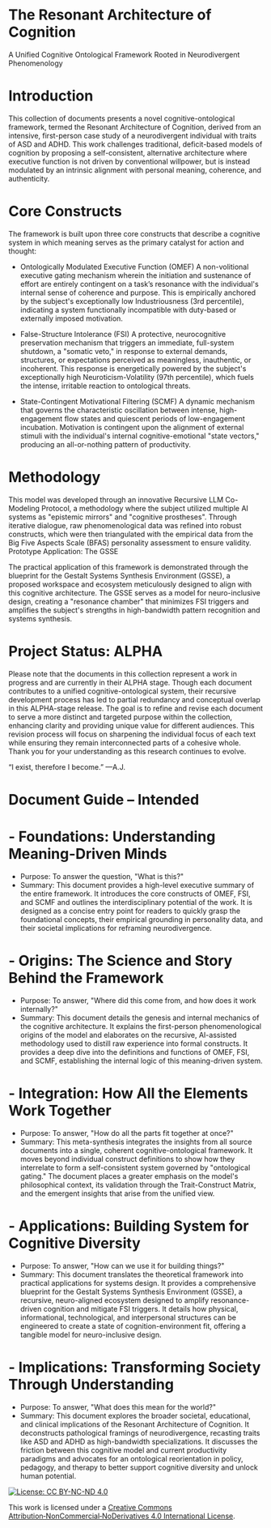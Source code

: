 # The Resonant Architecture of Cognition
A Unified Cognitive Ontological Framework Rooted in Neurodivergent Phenomenology


# Introduction

This collection of documents presents a novel cognitive-ontological framework, termed the Resonant Architecture of Cognition, derived from an intensive, first-person case study of a neurodivergent individual with traits of ASD and ADHD. This work challenges traditional, deficit-based models of cognition by proposing a self-consistent, alternative architecture where executive function is not driven by conventional willpower, but is instead modulated by an intrinsic alignment with personal meaning, coherence, and authenticity.


# Core Constructs

The framework is built upon three core constructs that describe a cognitive system in which meaning serves as the primary catalyst for action and thought:

- Ontologically Modulated Executive Function (OMEF)
A non-volitional executive gating mechanism wherein the initiation and sustenance of effort are entirely contingent on a task’s resonance with the individual's internal sense of coherence and purpose. This is empirically anchored by the subject's exceptionally low Industriousness (3rd percentile), indicating a system functionally incompatible with duty-based or externally imposed motivation.

- False-Structure Intolerance (FSI)
A protective, neurocognitive preservation mechanism that triggers an immediate, full-system shutdown, a "somatic veto," in response to external demands, structures, or expectations perceived as meaningless, inauthentic, or incoherent. This response is energetically powered by the subject's exceptionally high Neuroticism-Volatility (97th percentile), which fuels the intense, irritable reaction to ontological threats.

- State-Contingent Motivational Filtering (SCMF)
A dynamic mechanism that governs the characteristic oscillation between intense, high-engagement flow states and quiescent periods of low-engagement incubation. Motivation is contingent upon the alignment of external stimuli with the individual's internal cognitive-emotional "state vectors," producing an all-or-nothing pattern of productivity.


# Methodology

This model was developed through an innovative Recursive LLM Co-Modeling Protocol, a methodology where the subject utilized multiple AI systems as "epistemic mirrors" and "cognitive prostheses". Through iterative dialogue, raw phenomenological data was refined into robust constructs, which were then triangulated with the empirical data from the Big Five Aspects Scale (BFAS) personality assessment to ensure validity.
Prototype Application: The GSSE

The practical application of this framework is demonstrated through the blueprint for the Gestalt Systems Synthesis Environment (GSSE), a proposed workspace and ecosystem meticulously designed to align with this cognitive architecture. The GSSE serves as a model for neuro-inclusive design, creating a "resonance chamber" that minimizes FSI triggers and amplifies the subject's strengths in high-bandwidth pattern recognition and systems synthesis.


# Project Status: ALPHA	

Please note that the documents in this collection represent a work in progress and are currently in their ALPHA stage. Though each document contributes to a unified cognitive-ontological system, their recursive development process has led to partial redundancy and conceptual overlap in this ALPHA-stage release.
The goal is to refine and revise each document to serve a more distinct and targeted purpose within the collection, enhancing clarity and providing unique value for different audiences. This revision process will focus on sharpening the individual focus of each text while ensuring they remain interconnected parts of a cohesive whole. Thank you for your understanding as this research continues to evolve.



“I exist, therefore I become.”
—A.J.



# Document Guide – Intended 

# - Foundations: Understanding Meaning-Driven Minds

- Purpose: To answer the question, "What is this?"
- Summary: This document provides a high-level executive summary of the entire framework. It introduces the core constructs of OMEF, FSI, and SCMF and outlines the interdisciplinary potential of the work. It is designed as a concise entry point for readers to quickly grasp the foundational concepts, their empirical grounding in personality data, and their societal implications for reframing neurodivergence.

# - Origins: The Science and Story Behind the Framework

- Purpose: To answer, "Where did this come from, and how does it work internally?"
- Summary: This document details the genesis and internal mechanics of the cognitive architecture. It explains the first-person phenomenological origins of the model and elaborates on the recursive, AI-assisted methodology used to distill raw experience into formal constructs. It provides a deep dive into the definitions and functions of OMEF, FSI, and SCMF, establishing the internal logic of this meaning-driven system.

# - Integration: How All the Elements Work Together

- Purpose: To answer, "How do all the parts fit together at once?"
- Summary: This meta-synthesis integrates the insights from all source documents into a single, coherent cognitive-ontological framework. It moves beyond individual construct definitions to show how they interrelate to form a self-consistent system governed by "ontological gating." The document places a greater emphasis on the model's philosophical context, its validation through the Trait-Construct Matrix, and the emergent insights that arise from the unified view.

# - Applications: Building System for Cognitive Diversity

- Purpose: To answer, "How can we use it for building things?"
- Summary: This document translates the theoretical framework into practical applications for systems design. It provides a comprehensive blueprint for the Gestalt Systems Synthesis Environment (GSSE), a recursive, neuro-aligned ecosystem designed to amplify resonance-driven cognition and mitigate FSI triggers. It details how physical, informational, technological, and interpersonal structures can be engineered to create a state of cognition-environment fit, offering a tangible model for neuro-inclusive design.

# - Implications: Transforming Society Through Understanding

- Purpose: To answer, "What does this mean for the world?"
- Summary: This document explores the broader societal, educational, and clinical implications of the Resonant Architecture of Cognition. It deconstructs pathological framings of neurodivergence, recasting traits like ASD and ADHD as high-bandwidth specializations. It discusses the friction between this cognitive model and current productivity paradigms and advocates for an ontological reorientation in policy, pedagogy, and therapy to better support cognitive diversity and unlock human potential.








[![License: CC BY-NC-ND 4.0](https://licensebuttons.net/l/by-nc-nd/4.0/88x31.png)](https://creativecommons.org/licenses/by-nc-nd/4.0/)

This work is licensed under a [Creative Commons Attribution‑NonCommercial‑NoDerivatives 4.0 International License](https://creativecommons.org/licenses/by-nc-nd/4.0/).
